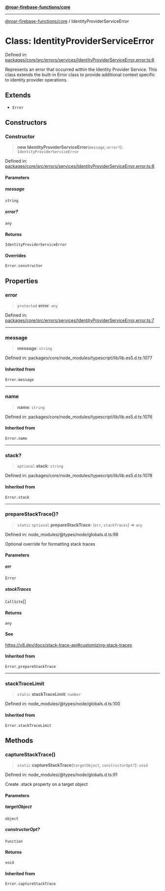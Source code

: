 [**@roar-firebase-functions/core**](../README.md)

***

[@roar-firebase-functions/core](../README.md) / IdentityProviderServiceError

# Class: IdentityProviderServiceError

Defined in: [packages/core/src/errors/services/IdentityProviderServiceError.error.ts:6](https://github.com/yeatmanlab/roar-firebase-functions/blob/24ea7b8e0f05ba2fca7d62901c43f15726f15a89/packages/core/src/errors/services/IdentityProviderServiceError.error.ts#L6)

Represents an error that occurred within the Identity Provider Service.
This class extends the built-in Error class to provide additional context
specific to identity provider operations.

## Extends

- `Error`

## Constructors

### Constructor

> **new IdentityProviderServiceError**(`message`, `error?`): `IdentityProviderServiceError`

Defined in: [packages/core/src/errors/services/IdentityProviderServiceError.error.ts:8](https://github.com/yeatmanlab/roar-firebase-functions/blob/24ea7b8e0f05ba2fca7d62901c43f15726f15a89/packages/core/src/errors/services/IdentityProviderServiceError.error.ts#L8)

#### Parameters

##### message

`string`

##### error?

`any`

#### Returns

`IdentityProviderServiceError`

#### Overrides

`Error.constructor`

## Properties

### error

> `protected` **error**: `any`

Defined in: [packages/core/src/errors/services/IdentityProviderServiceError.error.ts:7](https://github.com/yeatmanlab/roar-firebase-functions/blob/24ea7b8e0f05ba2fca7d62901c43f15726f15a89/packages/core/src/errors/services/IdentityProviderServiceError.error.ts#L7)

***

### message

> **message**: `string`

Defined in: packages/core/node\_modules/typescript/lib/lib.es5.d.ts:1077

#### Inherited from

`Error.message`

***

### name

> **name**: `string`

Defined in: packages/core/node\_modules/typescript/lib/lib.es5.d.ts:1076

#### Inherited from

`Error.name`

***

### stack?

> `optional` **stack**: `string`

Defined in: packages/core/node\_modules/typescript/lib/lib.es5.d.ts:1078

#### Inherited from

`Error.stack`

***

### prepareStackTrace()?

> `static` `optional` **prepareStackTrace**: (`err`, `stackTraces`) => `any`

Defined in: node\_modules/@types/node/globals.d.ts:98

Optional override for formatting stack traces

#### Parameters

##### err

`Error`

##### stackTraces

`CallSite`[]

#### Returns

`any`

#### See

https://v8.dev/docs/stack-trace-api#customizing-stack-traces

#### Inherited from

`Error.prepareStackTrace`

***

### stackTraceLimit

> `static` **stackTraceLimit**: `number`

Defined in: node\_modules/@types/node/globals.d.ts:100

#### Inherited from

`Error.stackTraceLimit`

## Methods

### captureStackTrace()

> `static` **captureStackTrace**(`targetObject`, `constructorOpt?`): `void`

Defined in: node\_modules/@types/node/globals.d.ts:91

Create .stack property on a target object

#### Parameters

##### targetObject

`object`

##### constructorOpt?

`Function`

#### Returns

`void`

#### Inherited from

`Error.captureStackTrace`
